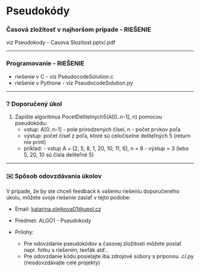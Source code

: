 # Pseudokódy
### Časová zložitosť v najhoršom prípade - RIEŠENIE
viz Pseudokody - Casova Slozitost.pptx/.pdf


---
### Programovanie - RIEŠENIE
- riešenie v C - viz PseudocodeSolution.c
- riešenie v Pythone - viz PseudocodeSolution.py


---
### :grey_question: Doporučený úkol
1. Zapíšte algoritmus PocetDelitelnych5(A[0..n-1], n) pomocou pseudokódu:
   - vstup: A[0..n-1] - pole prirodzených čísel, n - počet prvkov poľa
   - výstup: počet čísel z poľa, ktoré sú celočíselne deliteľných 5 (return nie print)
   - príklad: - vstup A = [2, 5, 8, 1, 20, 10, 11, 6], n = 8
              - výstup = 3 (lebo 5, 20, 10 sú čísla deliteľné 5)


---
### :envelope: Spôsob odovzdávania úkolov
V prípade, že by ste chceli feedback k vašemu riešeniu doporučeného úkolu, môžete svoje riešenie zaslať v tejto podobe:

- Email: katarina.olejkova01@upol.cz
- Predmet: ALGO1 - Pseudokody

- Prílohy:
  - Pre odovzdanie pseudokódov a časovej zložitosti môžete poslať napr. fotku s riešením, texťák atď..
  - Pre odovzdanie kódu posielajte iba zdrojové súbory s príponou .c/.py (neodovzdávajte celé projekty) 
